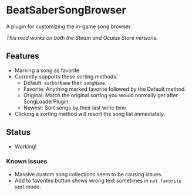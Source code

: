 # BeatSaberSongBrowser
A plugin for customizing the in-game song browser.

*This mod works on both the Steam and Oculus Store versions.*

## Features
- Marking a song as favorite
- Currently supports these sorting methods:
  - Default: `authorName` then `songName`.
  - Favorite: Anything marked favorite followed by the Default method.
  - Original: Match the original sorting you would normally get after SongLoaderPlugin.
  - Newest: Sort songs by their last write time.
- Clicking a sorting method will resort the song list immediately.

## Status
- Working!

### Known Issues
- Massive custom song collections seem to be causing issues.
- Add to favorites button shows wrong text sometimes in `not favorite` sort mode.

